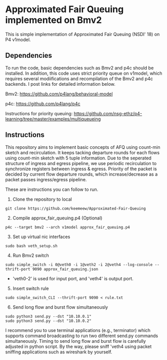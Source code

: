 # Approximated Fair Queuing implemented on Bmv2

This is simple implementation of Approximated Fair Queuing (NSDI' 18) on P4 v1model. 

## Dependencies

To run the code, basic dependencies such as Bmv2 and p4c should be installed. In addition, this code uses strict priority queue on v1model, which requires several modiifications and recompilation of the Bmv2 and p4c backends. I post links for detailed information below.

Bmv2: https://github.com/p4lang/behavioral-model

p4c: https://github.com/p4lang/p4c

Instructions for priority queuing: https://github.com/nsg-ethz/p4-learning/tree/master/examples/multiqueueing

## Instructions

This repository aims to implement basic concepts of AFQ using count-min sketch and recirculation. It keeps tacking departure rounds for each flows using count-min sketch with 5 tuple information. Due to the seperated structure of ingress and egress pipeline, we use periodic recirculation to synchronize registers between ingress & egress. Priority of the packet is decided by current flow departure rounds, which increase/decrease as a packet passes ingress/egress pipeline.

These are instructions you can follow to run.

1. Clone the repository to local 
```
git clone https://github.com/keemeew/Approximated-Fair-Queuing
```

2. Compile approx_fair_queuing.p4 (Optional)
```
p4c --target bmv2 --arch v1model approx_fair_queuing.p4
```

3. Set up virtual nic interfaces
```
sudo bash veth_setup.sh
```

4. Run Bmv2 switch 
```
sudo simple_switch -i 0@veth0 -i 1@veth2 -i 2@veth4 --log-console --thrift-port 9090 approx_fair_queuing.json
```
* 'veth0-2' is used for input port, and 'veth4' is output port.

5. Insert switch rule
```
sudo simple_switch_CLI --thrift-port 9090 < rule.txt
```

6. Send long flow and burst flow simultaneously
``` 
sudo python3 send.py --dst "10.10.0.1"
sudo python3 send.py --dst "10.10.0.2"
```
I recommend you to use terminal applications (e.g., terminator) which supports command broadcasting to run two different send.py commands simultaneously. Timing to send long flow and burst flow is carefully adjusted in python script. By the way, please sniff 'veth4 using packet sniffing applications such as wireshark by yourself.